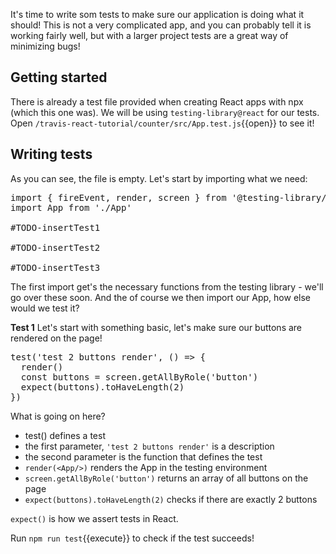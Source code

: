 It's time to write som tests to make sure our application is doing what it should! This is not a very complicated app, and you can probably tell it is working fairly well, but with a larger project tests are a great way of minimizing bugs!

## Getting started
There is already a test file provided when creating React apps with npx (which this one was). We will be using `testing-library@react` for our tests. Open `/travis-react-tutorial/counter/src/App.test.js`{{open}} to see it!

## Writing tests
As you can see, the file is empty. Let's start by importing what we need:
<pre class="file" data-filename="/root/travis-react-tutorial/counter/src/App.test.js" data-target="replace">
import { fireEvent, render, screen } from '@testing-library/react'
import App from './App'

#TODO-insertTest1

#TODO-insertTest2

#TODO-insertTest3
</pre>

The first import get's the necessary functions from the testing library - we'll go over these soon. And the of course we then import our App, how else would we test it?

**Test 1**
Let's start with something basic, let's make sure our buttons are rendered on the page!
<pre class="file" data-filename="/root/travis-react-tutorial/counter/src/App.test.js" data-target="insert"  data-marker="#TODO-insertTest1">
test('test 2 buttons render', () => {
  render(<App />)
  const buttons = screen.getAllByRole('button')
  expect(buttons).toHaveLength(2)
})
</pre>

What is going on here?
- test() defines a test
- the first parameter, `'test 2 buttons render'` is a description
- the second parameter is the function that defines the test
- `render(<App/>)` renders the App in the testing environment
- `screen.getAllByRole('button')` returns an array of all buttons on the page
- `expect(buttons).toHaveLength(2)` checks if there are exactly 2 buttons

`expect()` is how we assert tests in React.

Run `npm run test`{{execute}} to check if the test succeeds!
